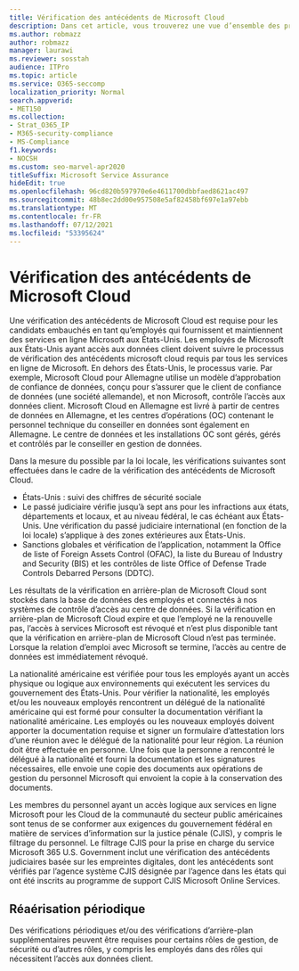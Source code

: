 ```yaml
---
title: Vérification des antécédents de Microsoft Cloud
description: Dans cet article, vous trouverez une vue d’ensemble des pratiques de filtrage du personnel Microsoft pour Microsoft 365.
ms.author: robmazz
author: robmazz
manager: laurawi
ms.reviewer: sosstah
audience: ITPro
ms.topic: article
ms.service: O365-seccomp
localization_priority: Normal
search.appverid:
- MET150
ms.collection:
- Strat_O365_IP
- M365-security-compliance
- MS-Compliance
f1.keywords:
- NOCSH
ms.custom: seo-marvel-apr2020
titleSuffix: Microsoft Service Assurance
hideEdit: true
ms.openlocfilehash: 96cd820b597970e6e4611700dbbfaed8621ac497
ms.sourcegitcommit: 48b8ec2dd00e957508e5af82458bf697e1a97ebb
ms.translationtype: MT
ms.contentlocale: fr-FR
ms.lasthandoff: 07/12/2021
ms.locfileid: "53395624"
---
```

# <a name="microsoft-cloud-background-check"></a>Vérification des antécédents de Microsoft Cloud

Une vérification des antécédents de Microsoft Cloud est requise pour les candidats embauchés en tant qu’employés qui fournissent et maintiennent des services en ligne Microsoft aux États-Unis. Les employés de Microsoft aux États-Unis ayant accès aux données client doivent suivre le processus de vérification des antécédents microsoft cloud requis par tous les services en ligne de Microsoft. En dehors des États-Unis, le processus varie. Par exemple, Microsoft Cloud pour Allemagne utilise un modèle d’approbation de confiance de données, conçu pour s’assurer que le client de confiance de données (une société allemande), et non Microsoft, contrôle l’accès aux données client. Microsoft Cloud en Allemagne est livré à partir de centres de données en Allemagne, et les centres d’opérations (OC) contenant le personnel technique du conseiller en données sont également en Allemagne. Le centre de données et les installations OC sont gérés, gérés et contrôlés par le conseiller en gestion de données.

Dans la mesure du possible par la loi locale, les vérifications suivantes sont effectuées dans le cadre de la vérification des antécédents de Microsoft Cloud.

- États-Unis : suivi des chiffres de sécurité sociale
- Le passé judiciaire vérifie jusqu’à sept ans pour les infractions aux états, départements et locaux, et au niveau fédéral, le cas échéant aux États-Unis. Une vérification du passé judiciaire international (en fonction de la loi locale) s’applique à des zones extérieures aux États-Unis.
- Sanctions globales et vérification de l’application, notamment la Office de liste of Foreign Assets Control (OFAC), la liste du Bureau of Industry and Security (BIS) et les contrôles de liste Office of Defense Trade Controls Debarred Persons (DDTC).

Les résultats de la vérification en arrière-plan de Microsoft Cloud sont stockés dans la base de données des employés et connectés à nos systèmes de contrôle d’accès au centre de données. Si la vérification en arrière-plan de Microsoft Cloud expire et que l’employé ne la renouvelle pas, l’accès à services Microsoft est révoqué et n’est plus disponible tant que la vérification en arrière-plan de Microsoft Cloud n’est pas terminée. Lorsque la relation d’emploi avec Microsoft se termine, l’accès au centre de données est immédiatement révoqué.

La nationalité américaine est vérifiée pour tous les employés ayant un accès physique ou logique aux environnements qui exécutent les services du gouvernement des États-Unis. Pour vérifier la nationalité, les employés et/ou les nouveaux employés rencontrent un délégué de la nationalité américaine qui est formé pour consulter la documentation vérifiant la nationalité américaine. Les employés ou les nouveaux employés doivent apporter la documentation requise et signer un formulaire d’attestation lors d’une réunion avec le délégué de la nationalité pour leur région. La réunion doit être effectuée en personne. Une fois que la personne a rencontré le délégué à la nationalité et fourni la documentation et les signatures nécessaires, elle envoie une copie des documents aux opérations de gestion du personnel Microsoft qui envoient la copie à la conservation des documents.

Les membres du personnel ayant un accès logique aux services en ligne Microsoft pour les [](https://www.fbi.gov/services/cjis) Cloud de la communauté du secteur public américaines sont tenus de se conformer aux exigences du gouvernement fédéral en matière de services d’information sur la justice pénale (CJIS), y compris le filtrage du personnel. Le filtrage CJIS pour la prise en charge du service Microsoft 365 U.S. Government inclut une vérification des [](https://blogs.office.com/2013/10/23/california-and-microsoft-sign-cjis-security-policy-agreement/) antécédents judiciaires basée sur les empreintes digitales, dont les antécédents sont vérifiés par l’agence système CJIS désignée par l’agence dans les états qui ont été inscrits au programme de support CJIS Microsoft Online Services.

## <a name="periodic-rescreening"></a>Réaérisation périodique

Des vérifications périodiques et/ou des vérifications d’arrière-plan supplémentaires peuvent être requises pour certains rôles de gestion, de sécurité ou d’autres rôles, y compris les employés dans des rôles qui nécessitent l’accès aux données client.